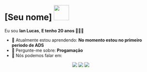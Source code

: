 # [Seu nome] <img src="https://media.tenor.com/CzsxWMHR5nAAAAAM/michelly-ziggs.gif" width="50px">

Eu sou <strong>Ian Lucas</strong>, <strong>E tenho 20 anos </strong> 👨🏻‍💻 

- 🚀 Atualmente estou aprendendo: <strong>No momento estou no primeiro periodo de ADS</strong> 
- 💬 Pergunte-me sobre: <strong>Progamação</strong>
- 📣 Nós podemos falar em: <strong></strong>

<div align="center">

  <a href="#" alt="Gmail">
    <img src="https://img.shields.io/badge/-Gmail-FF0000?style=flat-square&labelColor=FF0000&logo=gmail&logoColor=white&link=LINK-DO-SEU-EMAIL"/></a>

  <a href="#" alt="Linkedin">
    <img src="https://img.shields.io/badge/-Linkedin-0e76a8?style=flat-square&logo=Linkedin&logoColor=white&link=LINK-DO-SEU-LINKEDIN" /></a>

  <a href="#" alt="Instagram">
    <img src="https://img.shields.io/badge/-Instagram-DF0174?style=flat-square&labelColor=DF0174&logo=instagram&logoColor=white&link=https://www.instagram.com/ilfs12/"/></a>

</div>
